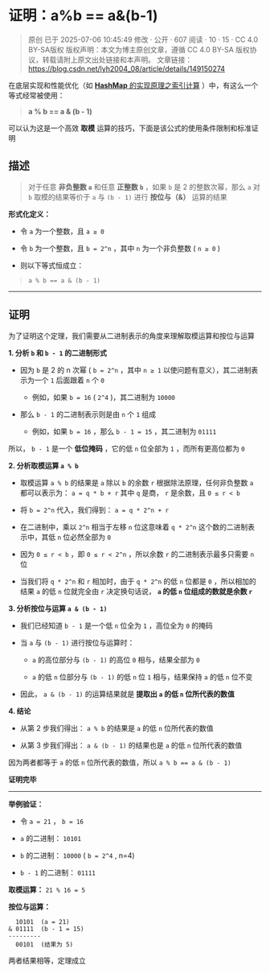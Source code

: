 # 证明：a%b == a&(b-1)

> 原创 已于 2025-07-06 10:45:49 修改 · 公开 · 607 阅读 · 10 · 15 · CC 4.0 BY-SA版权 版权声明：本文为博主原创文章，遵循 CC 4.0 BY-SA 版权协议，转载请附上原文出处链接和本声明。
> 文章链接：https://blog.csdn.net/lyh2004_08/article/details/149150274

在底层实现和性能优化（如 [ **HashMap** 的实现原理之索引计算](https://blog.csdn.net/lyh2004_08/article/details/149144845) ）中，有这么一个等式经常被使用：

>  **a % b == a & (b - 1)** 

可以认为这是一个高效 **取模** 运算的技巧，下面是该公式的使用条件限制和标准证明

## 描述

> 对于任意 **非负整数 `a`** 和任意 **正整数 `b`** ，如果 `b` 是 2 的整数次幂，那么 `a` 对 `b` 取模的结果等价于 `a` 与 `(b - 1)` 进行 **按位与（&）** 运算的结果

**形式化定义：** 

> 

- 令 `a` 为一个整数，且 `a ≥ 0` 

- 令 `b` 为一个整数，且 `b = 2^n` ，其中 `n` 为一个非负整数 ( `n ≥ 0` )

- 则以下等式恒成立：
>    `a % b == a & (b - 1)` 

---

## 证明

为了证明这个定理，我们需要从二进制表示的角度来理解取模运算和按位与运算

**1. 分析 `b` 和 `b - 1` 的二进制形式** 

- 因为 `b` 是 2 的 n 次幂 ( `b = 2^n` ，其中 `n ≥ 1` 以使问题有意义），其二进制表示为一个 `1` 后面跟着 `n` 个 `0` 

  - 例如，如果 `b = 16` ( `2^4` )，其二进制为 `10000` 

- 那么 `b - 1` 的二进制表示则是由 `n` 个 `1` 组成

  - 例如，如果 `b = 16` ，那么 `b - 1 = 15` ，其二进制为 `01111` 

所以， `b - 1` 是一个 **低位掩码** ，它的低 `n` 位全部为 `1` ，而所有更高位都为 `0` 

**2. 分析取模运算 `a % b`** 

- 取模运算 `a % b` 的结果是 `a` 除以 `b` 的余数 `r` 根据除法原理，任何非负整数 `a` 都可以表示为：
   `a = q * b + r` 
  其中 `q` 是商， `r` 是余数，且 `0 ≤ r < b` 

- 将 `b = 2^n` 代入，我们得到：
   `a = q * 2^n + r` 

- 在二进制中，乘以 `2^n` 相当于左移 `n` 位这意味着 `q * 2^n` 这个数的二进制表示中，其低 `n` 位必然全部为 `0` 

- 因为 `0 ≤ r < b` ，即 `0 ≤ r < 2^n` ，所以余数 `r` 的二进制表示最多只需要 `n` 位

- 当我们将 `q * 2^n` 和 `r` 相加时，由于 `q * 2^n` 的低 `n` 位都是 `0` ，所以相加的结果 `a` 的低 `n` 位就完全由 `r` 决定换句话说， **`a` 的低 `n` 位组成的数就是余数 `r`** 

**3. 分析按位与运算 `a & (b - 1)`** 

- 我们已经知道 `b - 1` 是一个低 `n` 位全为 `1` ，高位全为 `0` 的掩码

- 当 `a` 与 `(b - 1)` 进行按位与运算时：

  -  `a` 的高位部分与 `(b - 1)` 的高位 `0` 相与，结果全部为 `0` 

  -  `a` 的低 `n` 位部分与 `(b - 1)` 的低 `n` 位 `1` 相与，结果保持 `a` 的低 `n` 位不变

- 因此， `a & (b - 1)` 的运算结果就是 **提取出 `a` 的低 `n` 位所代表的数值** 

**4. 结论** 

- 从第 2 步我们得出： `a % b` 的结果是 `a` 的低 `n` 位所代表的数值

- 从第 3 步我们得出： `a & (b - 1)` 的结果也是 `a` 的低 `n` 位所代表的数值

因为两者都等于 `a` 的低 `n` 位所代表的数值，所以 `a % b == a & (b - 1)` 

**证明完毕** 

---

**举例验证：** 

- 令 `a = 21` ， `b = 16` 

-  `a` 的二进制： `10101` 

-  `b` 的二进制： `10000` ( `b = 2^4` , n=4)

-  `b - 1` 的二进制： `01111` 

**取模运算：** 
`21 % 16 = 5` 

**按位与运算：** 

```
  10101  (a = 21)
& 01111  (b - 1 = 15)
---------
  00101  (结果为 5)
```

两者结果相等，定理成立